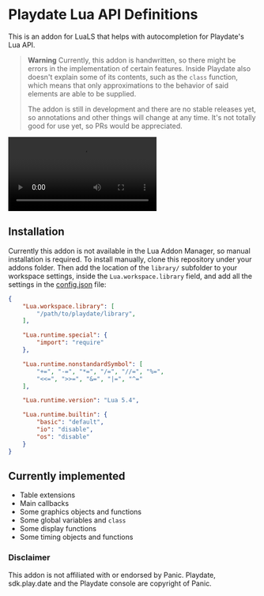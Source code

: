 # Playdate Lua API Definitions

This is an addon for LuaLS that helps with autocompletion for Playdate's Lua API.

> **Warning**
> Currently, this addon is handwritten, so there might be errors in the implementation
> of certain features. Inside Playdate also doesn't explain some of its contents, such
> as the `class` function, which means that only approximations to the behavior of said
> elements are able to be supplied.
>
> The addon is still in development and there are no stable releases yet, so annotations
> and other things will change at any time. It's not totally good for use yet, so PRs
> would be appreciated.

![showcase video](assets/showcase.webm)

## Installation

Currently this addon is not available in the Lua Addon Manager, so manual
installation is required. To install manually, clone this repository under
your addons folder. Then add the location of the `library/` subfolder to
your workspace settings, inside the `Lua.workspace.library` field, and add
all the settings in the [config.json](config.json) file:

```json
{
    "Lua.workspace.library": [
        "/path/to/playdate/library",
    ],

    "Lua.runtime.special": {
        "import": "require"
    },

    "Lua.runtime.nonstandardSymbol": [
        "+=", "-=", "*=", "/=", "//=", "%=",
        "<<=", ">>=", "&=", "|=", "^="
    ],

    "Lua.runtime.version": "Lua 5.4",

    "Lua.runtime.builtin": {
        "basic": "default",
        "io": "disable",
        "os": "disable"
    }
}
```

## Currently implemented

- Table extensions
- Main callbacks
- Some graphics objects and functions
- Some global variables and `class`
- Some display functions
- Some timing objects and functions

### Disclaimer

This addon is not affiliated with or endorsed by Panic. Playdate, sdk.play.date and the Playdate console are copyright of Panic.